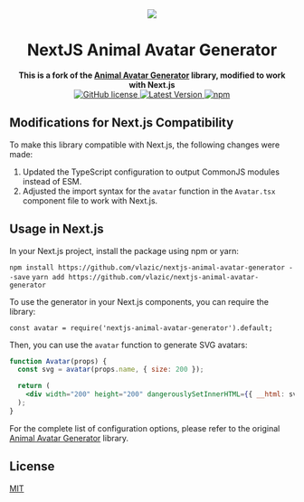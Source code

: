 <div align="center">
  <img src="https://raw.githubusercontent.com/roma-lukashik/animal-avatar-generator/e9b435bb28c8ae2dda224678bdda8faad6035373/preview.svg"/>
</div>

<h1 align="center">NextJS Animal Avatar Generator</h1>

<div align="center">
  <strong>This is a fork of the <a href="https://github.com/roma-lukashik/animal-avatar-generator">Animal Avatar Generator</a> library, modified to work with Next.js</strong>
</div>

<div align="center">
  <a href="https://github.com/roma-lukashik/animal-avatar-generator/blob/master/LICENSE">
    <img alt="GitHub license" src="https://img.shields.io/github/license/roma-lukashik/animal-avatar-generator">
  </a>
  <a href="https://www.npmjs.com/package/animal-avatar-generator" target="_blank">
    <img src="https://img.shields.io/npm/v/animal-avatar-generator" alt="Latest Version">
  </a>
  <a href="https://www.npmjs.com/package/animal-avatar-generator" target="_blank">
    <img alt="npm" src="https://img.shields.io/npm/dw/animal-avatar-generator">
  </a>
</div>

<h2>Modifications for Next.js Compatibility</h2>

To make this library compatible with Next.js, the following changes were made:

1. Updated the TypeScript configuration to output CommonJS modules instead of ESM.
2. Adjusted the import syntax for the `avatar` function in the `Avatar.tsx` component file to work with Next.js.

<h2>Usage in Next.js</h2>

In your Next.js project, install the package using npm or yarn:

`npm install https://github.com/vlazic/nextjs-animal-avatar-generator --save`
`yarn add https://github.com/vlazic/nextjs-animal-avatar-generator`

To use the generator in your Next.js components, you can require the library:

`const avatar = require('nextjs-animal-avatar-generator').default;`

Then, you can use the `avatar` function to generate SVG avatars:

```jsx
function Avatar(props) {
  const svg = avatar(props.name, { size: 200 });

  return (
    <div width="200" height="200" dangerouslySetInnerHTML={{ __html: svg }} />
  );
}
```

For the complete list of configuration options, please refer to the original [Animal Avatar Generator](https://github.com/roma-lukashik/animal-avatar-generator) library.

<h2>License</h2>
<a href="https://github.com/roma-lukashik/animal-avatar-generator/blob/master/LICENSE">MIT</a>
